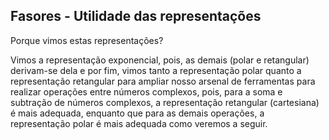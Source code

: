 ## Fasores - Utilidade das representações

Porque vimos estas representações?

Vimos a representação exponencial, pois, as demais (polar e retangular) derivam-se dela e por fim, vimos tanto a representação polar quanto a representação retangular para ampliar nosso arsenal de ferramentas para realizar operações entre números complexos, pois, para a soma e subtração de números complexos, a representação retangular (cartesiana) é mais adequada, enquanto que para as demais operações, a representação polar é mais adequada como veremos a seguir.
